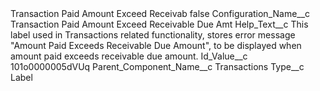 <?xml version="1.0" encoding="UTF-8"?>
<CustomMetadata xmlns="http://soap.sforce.com/2006/04/metadata" xmlns:xsi="http://www.w3.org/2001/XMLSchema-instance" xmlns:xsd="http://www.w3.org/2001/XMLSchema">
    <label>Transaction Paid Amount Exceed Receivab</label>
    <protected>false</protected>
    <values>
        <field>Configuration_Name__c</field>
        <value xsi:type="xsd:string">Transaction Paid Amount Exceed Receivable Due Amt</value>
    </values>
    <values>
        <field>Help_Text__c</field>
        <value xsi:type="xsd:string">This label used in Transactions related functionality, stores error message &quot;Amount Paid Exceeds Receivable Due Amount&quot;, to be displayed when amount paid exceeds receivable due amount.</value>
    </values>
    <values>
        <field>Id_Value__c</field>
        <value xsi:type="xsd:string">101o0000005dVUq</value>
    </values>
    <values>
        <field>Parent_Component_Name__c</field>
        <value xsi:type="xsd:string">Transactions</value>
    </values>
    <values>
        <field>Type__c</field>
        <value xsi:type="xsd:string">Label</value>
    </values>
</CustomMetadata>
